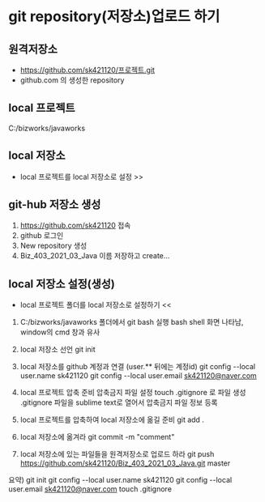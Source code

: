 # git repository(저장소)업로드 하기
## 원격저장소
* https://github.com/sk421120/프로젝트.git
* github.com 의 생성한 repository

## local 프로젝트
 C:/bizworks/javaworks

## local 저장소
* local 프로젝트를 local 저장소로 설정 >>

## git-hub 저장소 생성
1. https://github.com/sk421120 접속
2. github 로그인
3. New repository 생성
4. Biz_403_2021_03_Java 이름 저장하고 create...

## local 저장소 설정(생성)
* local 프로젝트 폴더를 local 저장소로 설정하기 <<
1. C:/bizworks/javaworks 폴더에서 git bash 실행
 bash shell 화면 나타남, window의 cmd 창과 유사

2. local 저장소 선언
 git init

3. local 저장소를 github 계정과 연결
(user.** 뒤에는 계정id)
 git config --local user.name sk421120
 git config --local user.email sk421120@naver.com

4. local 프로젝트 압축 준비
 압축금지 파일 설정
 touch .gitignore 로 파일 생성
 .gitignore 파일을 sublime text로 열어서 압축금지 파일 정보 등록

5. local 프로젝트를 압축하여 local 저장소에 옮길 준비
 git add .

6. local 저장소에 옮겨라
 git commit -m "comment"

7. local 저장소에 있는 파일들을 원격저장소로 업로드 하라
 git push https://github.com/sk421120/Biz_403_2021_03_Java.git master

요약)
 git init
 git config --local user.name sk421120
 git config --local user.email sk421120@naver.com
 touch .gitignore